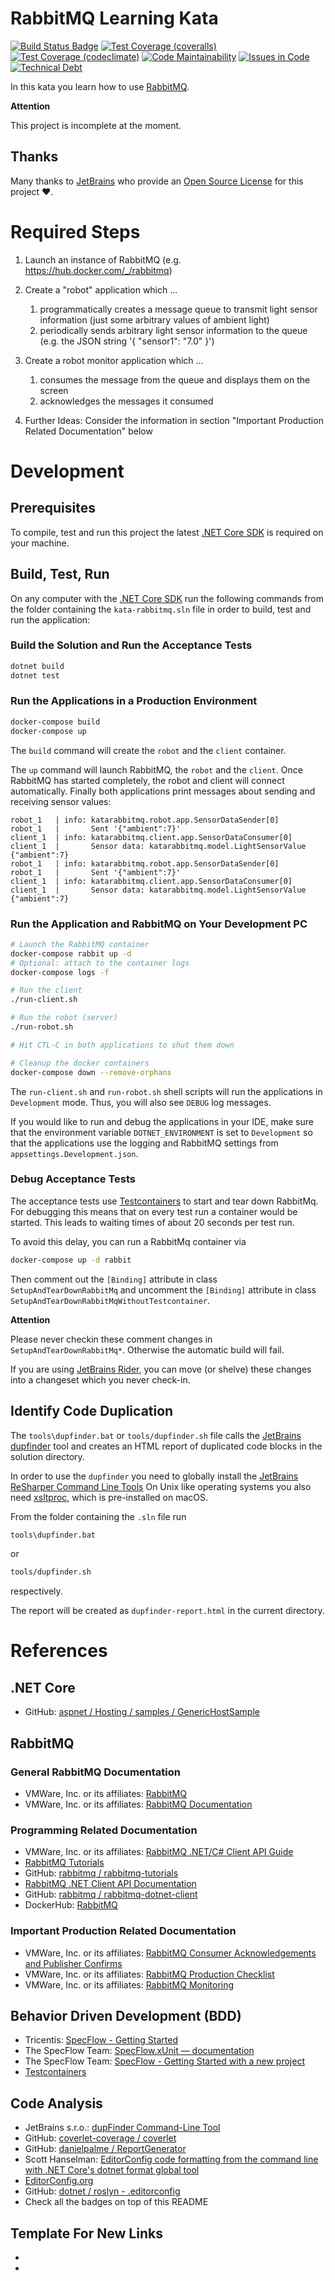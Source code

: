 # RabbitMQ Learning Kata

[![Build Status Badge](https://github.com/wonderbird/kata-rabbitmq/workflows/.NET%20Core/badge.svg)](https://github.com/wonderbird/kata-rabbitmq/actions?query=workflow%3A%22.NET+Core%22)
[![Test Coverage (coveralls)](https://img.shields.io/coveralls/github/wonderbird/kata-rabbitmq)](https://coveralls.io/github/wonderbird/kata-rabbitmq)
[![Test Coverage (codeclimate)](https://img.shields.io/codeclimate/coverage-letter/wonderbird/kata-rabbitmq)](https://codeclimate.com/github/wonderbird/kata-rabbitmq/trends/test_coverage_total)
[![Code Maintainability](https://img.shields.io/codeclimate/maintainability-percentage/wonderbird/kata-rabbitmq)](https://codeclimate.com/github/wonderbird/kata-rabbitmq)
[![Issues in Code](https://img.shields.io/codeclimate/issues/wonderbird/kata-rabbitmq)](https://codeclimate.com/github/wonderbird/kata-rabbitmq/issues)
[![Technical Debt](https://img.shields.io/codeclimate/tech-debt/wonderbird/kata-rabbitmq)](https://codeclimate.com/github/wonderbird/kata-rabbitmq)

In this kata you learn how to use [RabbitMQ](https://www.rabbitmq.com).

**Attention**

This project is incomplete at the moment.

## Thanks

Many thanks to [JetBrains](https://www.jetbrains.com/?from=kata-rabbitmq) who provide an [Open Source License](https://www.jetbrains.com/community/opensource/) for this project ❤️.

# Required Steps

1. Launch an instance of RabbitMQ (e.g. https://hub.docker.com/_/rabbitmq)
2. Create a "robot" application which ...
   1. programmatically creates a message queue to transmit light sensor information (just some arbitrary values of ambient light)
   2. periodically sends arbitrary light sensor information to the queue (e.g. the JSON string '{ "sensor1": "7.0" }')
3. Create a robot monitor application which ...
   1. consumes the message from the queue and displays them on the screen
   2. acknowledges the messages it consumed
 

999. Further Ideas: Consider the information in section "Important Production Related Documentation" below

# Development

## Prerequisites

To compile, test and run this project the latest [.NET Core SDK](https://dotnet.microsoft.com/download) is required on your machine.

## Build, Test, Run

On any computer with the [.NET Core SDK](https://dotnet.microsoft.com/download) run the following commands from the
folder containing the `kata-rabbitmq.sln` file in order to build, test and run the application:

### Build the Solution and Run the Acceptance Tests

```sh
dotnet build
dotnet test
```

### Run the Applications in a Production Environment

```sh
docker-compose build
docker-compose up
```

The `build` command will create the `robot` and the `client` container.

The `up` command will launch RabbitMQ, the `robot` and the `client`. Once RabbitMQ has
started completely, the robot and client will connect automatically. Finally both
applications print messages about sending and receiving sensor values:

```
robot_1   | info: katarabbitmq.robot.app.SensorDataSender[0]
robot_1   |       Sent '{"ambient":7}'
client_1  | info: katarabbitmq.client.app.SensorDataConsumer[0]
client_1  |       Sensor data: katarabbitmq.model.LightSensorValue {"ambient":7}
robot_1   | info: katarabbitmq.robot.app.SensorDataSender[0]
robot_1   |       Sent '{"ambient":7}'
client_1  | info: katarabbitmq.client.app.SensorDataConsumer[0]
client_1  |       Sensor data: katarabbitmq.model.LightSensorValue {"ambient":7}
```

### Run the Application and RabbitMQ on Your Development PC

```sh
# Launch the RabbitMQ container
docker-compose rabbit up -d
# Optional: attach to the container logs
docker-compose logs -f

# Run the client
./run-client.sh

# Run the robot (server)
./run-robot.sh

# Hit CTL-C in both applications to shut them down

# Cleanup the docker containers
docker-compose down --remove-orphans
```

The `run-client.sh` and `run-robot.sh` shell scripts will run the applications in
`Development` mode. Thus, you will also see `DEBUG` log messages.

If you would like to run and debug the applications in your IDE, make sure that
the environment variable `DOTNET_ENVIRONMENT` is set to `Development` so that
the applications use the logging and RabbitMQ settings from
`appsettings.Development.json`.

### Debug Acceptance Tests

The acceptance tests use [Testcontainers](https://www.testcontainers.org/) to
start and tear down RabbitMq. For debugging this means that on every test run
a container would be started. This leads to waiting times of about 20 seconds
per test run.

To avoid this delay, you can run a RabbitMq container via

```sh
docker-compose up -d rabbit
```

Then comment out the `[Binding]` attribute in class `SetupAndTearDownRabbitMq`
and uncomment the `[Binding]` attribute in class `SetupAndTearDownRabbitMqWithoutTestcontainer`.

**Attention**

Please never checkin these comment changes in `SetupAndTearDownRabbitMq*`. Otherwise
the automatic build will fail.

If you are using [JetBrains Rider](https://www.jetbrains.com/en-us/rider/), you can move
(or shelve) these changes into a changeset which you never check-in.

## Identify Code Duplication

The `tools\dupfinder.bat` or `tools/dupfinder.sh` file calls the [JetBrains dupfinder](https://www.jetbrains.com/help/resharper/dupFinder.html) tool and creates an HTML report of duplicated code blocks in the solution directory.

In order to use the `dupfinder` you need to globally install the [JetBrains ReSharper Command Line Tools](https://www.jetbrains.com/help/resharper/ReSharper_Command_Line_Tools.html)
On Unix like operating systems you also need [xsltproc](http://xmlsoft.org/XSLT/xsltproc2.html), which is pre-installed on macOS.

From the folder containing the `.sln` file run

```sh
tools\dupfinder.bat
```

or

```sh
tools/dupfinder.sh
```

respectively.

The report will be created as `dupfinder-report.html` in the current directory.

# References

## .NET Core

* GitHub: [aspnet / Hosting / samples / GenericHostSample](https://github.com/aspnet/Hosting/tree/2.2.0/samples/GenericHostSample)

## RabbitMQ

### General RabbitMQ Documentation

* VMWare, Inc. or its affiliates: [RabbitMQ](https://www.rabbitmq.com/)
* VMWare, Inc. or its affiliates: [RabbitMQ Documentation](https://www.rabbitmq.com/documentation.html)

### Programming Related Documentation

* VMWare, Inc. or its affiliates: [RabbitMQ .NET/C# Client API Guide](https://www.rabbitmq.com/dotnet-api-guide.html)
* [RabbitMQ Tutorials](https://www.rabbitmq.com/getstarted.html)
* GitHub: [rabbitmq / rabbitmq-tutorials](https://github.com/rabbitmq/rabbitmq-tutorials)
* [RabbitMQ .NET Client API Documentation](http://rabbitmq.github.io/rabbitmq-dotnet-client/api/RabbitMQ.Client.html)
* GitHub: [rabbitmq / rabbitmq-dotnet-client](https://github.com/rabbitmq/rabbitmq-dotnet-client)
* DockerHub: [RabbitMQ](https://hub.docker.com/_/rabbitmq)

### Important Production Related Documentation

* VMWare, Inc. or its affiliates: [RabbitMQ Consumer Acknowledgements and Publisher Confirms](https://www.rabbitmq.com/confirms.html)
* VMWare, Inc. or its affiliates: [RabbitMQ Production Checklist](https://www.rabbitmq.com/production-checklist.html)
* VMWare, Inc. or its affiliates: [RabbitMQ Monitoring](https://www.rabbitmq.com/monitoring.html)

## Behavior Driven Development (BDD)

* Tricentis: [SpecFlow - Getting Started](https://specflow.org/getting-started/)
* The SpecFlow Team: [SpecFlow.xUnit — documentation](https://docs.specflow.org/projects/specflow/en/latest/Integrations/xUnit.html)
* The SpecFlow Team: [SpecFlow - Getting Started with a new project](https://docs.specflow.org/projects/specflow/en/latest/Getting-Started/Getting-Started-With-A-New-Project.html?utm_source=website&utm_medium=newproject&utm_campaign=getting_started)
* [Testcontainers](https://www.testcontainers.org/)

## Code Analysis

* JetBrains s.r.o.: [dupFinder Command-Line Tool](https://www.jetbrains.com/help/resharper/dupFinder.html)
* GitHub: [coverlet-coverage / coverlet](https://github.com/coverlet-coverage/coverlet)
* GitHub: [danielpalme / ReportGenerator](https://github.com/danielpalme/ReportGenerator)
* Scott Hanselman: [EditorConfig code formatting from the command line with .NET Core's dotnet format global tool](https://www.hanselman.com/blog/editorconfig-code-formatting-from-the-command-line-with-net-cores-dotnet-format-global-tool)
* [EditorConfig.org](https://editorconfig.org)
* GitHub: [dotnet / roslyn - .editorconfig](https://github.com/dotnet/roslyn/blob/master/.editorconfig)
* Check all the badges on top of this README

## Template For New Links

* [ ]( )
* [ ]( )
